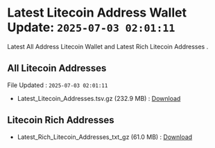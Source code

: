 # Latest Litecoin Address Wallet Update: `2025-07-03 02:01:11`

Latest All Address Litecoin Wallet and Latest Rich Litecoin Addresses .

## All Litecoin Addresses

File Updated : `2025-07-03 02:01:11`

- Latest_Litecoin_Addresses.tsv.gz (232.9 MB) : [Download](https://github.com/Pymmdrza/Rich-Address-Wallet/releases/tag/Litecoin)

## Litecoin Rich Addresses

- Latest_Rich_Litecoin_Addresses_txt_gz (61.0 MB) : [Download](https://github.com/Pymmdrza/Rich-Address-Wallet/releases/tag/Litecoin)
